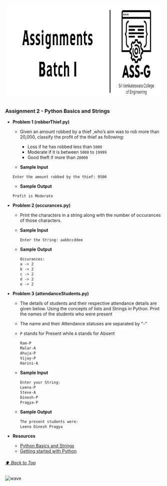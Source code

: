 <div align="left">
<h1>
    <img alt="header" src="/src/assets/Header.png" width="900" height="300"></img>
</h1>


### **Assignment 2 - Python Basics and Strings**
  - **Problem 1 (robberThief.py)**
    - Given an amount robbed by a thief ,who’s aim was to rob more than 20,000, classify the profit of the thief as following:
         - Loss if he has robbed less than `5000`
         - Moderate if it is between `5000` to `19999`
         - Good theft if more than `20000`

    - **Sample Input**
    ```
    Enter the amount robbed by the thief: 9500
    ```
    - **Sample Output**
    ```
    Profit is Moderate
    ```


  - **Problem 2 (occurances.py)**
    - Print the characters in a string along with the number of occurances of those characters.

    - **Sample Input**
      ```
      Enter the String: aabbccddee
      ```
    - **Sample Output**
      ```
      Occurances:
      a -> 2
      b -> 2
      c -> 2
      d -> 2
      e -> 2
      ```


  - **Problem 3 (attendanceStudents.py)**
    - The details of students and their respective attendance
details are given below. Using the concepts of lists and Strings in Python. Print the names of the students who were present
    - The name and their Attendance statuses are separated by "-"
    - `P` stands for Present while `A` stands for Absent

          Ram-P
          Malar-A
          Ahuja-P
          Vijay-P
          Harini-A

    - **Sample Input**
      ```
      Enter your String:
      Leena-P
      Steve-A
      Dinesh-P
      Pragya-P
      ```
    - **Sample Output**
      ```
      The present students were:
      Leena Dinesh Pragya
      ```

  - **Resources**
    - [Python Basics and Strings](https://nbviewer.jupyter.org/github/ASS-G/Python-Training-Kit/blob/master/notebook/Python_Basics_and_Strings.ipynb)
    - [Getting started with Python](https://github.com/ASS-G/Python-Training-Kit)



###### [:arrow_up: Back to Top](#----)


![wave](http://cdn.thekrishna.in/img/common/border.png)
